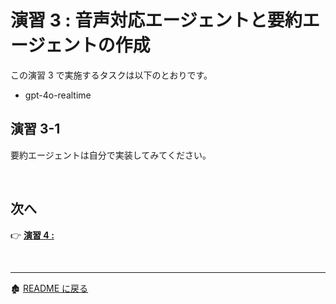 # 演習 3 : 音声対応エージェントと要約エージェントの作成

この演習 3 で実施するタスクは以下のとおりです。
- gpt-4o-realtime


## 演習 3-1
要約エージェントは自分で実装してみてください。

<br>

## 次へ

👉 [**演習 4  :**](Ex01-1.md) 

<br>

<hr>

🏚️ [README に戻る](README.md)